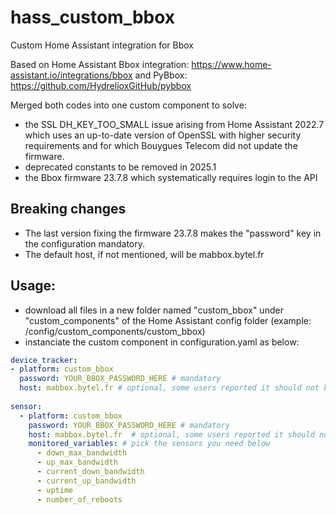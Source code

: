 # hass_custom_bbox
Custom Home Assistant integration for Bbox

Based on Home Assistant Bbox integration: https://www.home-assistant.io/integrations/bbox and PyBbox: https://github.com/HydrelioxGitHub/pybbox

Merged both codes into one custom component to solve:
- the SSL DH_KEY_TOO_SMALL issue arising from Home Assistant 2022.7 which uses an up-to-date version of OpenSSL with higher security requirements and for which Bouygues Telecom did not update the firmware.
- deprecated constants to be removed in 2025.1
- the Bbox firmware 23.7.8 which systematically requires login to the API

## Breaking changes
- The last version fixing the firmware 23.7.8 makes the "password" key in the configuration mandatory.
- The default host, if not mentioned, will be mabbox.bytel.fr

## Usage:
- download all files in a new folder named "custom_bbox" under "custom_components" of the Home Assistant config folder (example: /config/custom_components/custom_bbox)
- instanciate the custom component in configuration.yaml as below:

```yaml
device_tracker:
- platform: custom_bbox
  password: YOUR_BBOX_PASSWORD_HERE # mandatory
  host: mabbox.bytel.fr # optional, some users reported it should not be added when using a different subnet (10.x.x.x)
  
sensor:
  - platform: custom_bbox
    password: YOUR_BBOX_PASSWORD_HERE # mandatory
    host: mabbox.bytel.fr  # optional, some users reported it should not be added when using a different subnet (10.x.x.x)
    monitored_variables: # pick the sensors you need below
      - down_max_bandwidth
      - up_max_bandwidth
      - current_down_bandwidth
      - current_up_bandwidth
      - uptime
      - number_of_reboots
```
